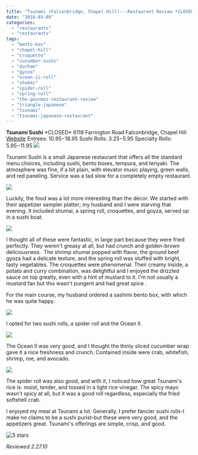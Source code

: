```yaml
---
title: "Tsunami (Falconbridge, Chapel Hill)---Restaurant Review *CLOSED*"
date: "2010-03-09"
categories: 
  - "restaurants"
  - "restaurants"
tags: 
  - "bento-box"
  - "chapel-hill"
  - "croquette"
  - "cucumber-sushi"
  - "durham"
  - "gyoza"
  - "ocean-ii-roll"
  - "shumai"
  - "spider-roll"
  - "spring-roll"
  - "the-gourmez-restaurant-review"
  - "triangle-japanese"
  - "tsunami"
  - "tsunami-japanese-restaurant"
---
```


**Tsunami Sushi** \*CLOSED\* 6118 Farrington Road Falconbridge, Chapel Hill [Website](http://www.tsunami-sushi.com) Entrees: $10.95­-$18.95 Sushi Rolls: $3.25-$5.95 Specialty Rolls: $5.95-$11.95 ![](http://www.thegourmez.com/gourmez/photos/tsunami6.jpg)

Tsunami Sushi is a small Japanese restaurant that offers all the standard menu choices, including sushi, bento boxes, tempura, and teriyaki. The atmosphere was fine, if a bit plain, with elevator music playing, green walls, and red paneling. Service was a tad slow for a completely empty restaurant.

![](http://www.thegourmez.com/gourmez/photos/tsunami5.jpg)

Luckily, the food was a lot more interesting than the décor. We started with their appetizer sampler platter; my husband and I were starving that evening. It included shumai, a spring roll, croquettes, and goyza, served up in a sushi boat.

![](http://www.thegourmez.com/gourmez/photos/tsunami4.jpg)

I thought all of these were fantastic, in large part because they were fried perfectly. They weren't greasy at all, but had crunch and golden-brown deliciousness.  The shrimp shumai popped with flavor, the ground beef gyoza had a delicate texture, and the spring roll was stuffed with bright, tasty vegetables. The croquettes were phenomenal. Their creamy inside, a potato and curry combination, was delightful and I enjoyed the drizzled sauce on top greatly, even with a hint of mustard to it. I'm not usually a mustard fan but this wasn't pungent and had great spice .

For the main course, my husband ordered a sashimi bento box, with which he was quite happy.

![](http://www.thegourmez.com/gourmez/photos/tsunami3.jpg)

I opted for two sushi rolls, a spider roll and the Ocean II.

![](http://www.thegourmez.com/gourmez/photos/tsunami1.jpg)

The Ocean II was very good, and I thought the thinly sliced cucumber wrap gave it a nice freshness and crunch. Contained inside were crab, whitefish, shrimp, roe, and avocado.

![](http://www.thegourmez.com/gourmez/photos/tsunami2.jpg)

The spider roll was also good, and with it, I noticed how great Tsunami's rice is: moist, tender, and tossed in a light rice vinegar. The spicy mayo wasn't spicy at all, but it was a good roll regardless, especially the fried softshell crab.

I enjoyed my meal at Tsunami a lot. Generally, I prefer fancier sushi rolls-I make no claims to be a sushi purist-but these were very good, and the appetizers great. Tsunami's offerings are simple, crisp, and good.

![3 stars](http://s3.amazonaws.com/thegourmez-wpmedia/2009/02/rating_avocado1.gif "rating_avocado1")

_Reviewed 2.27.10_
